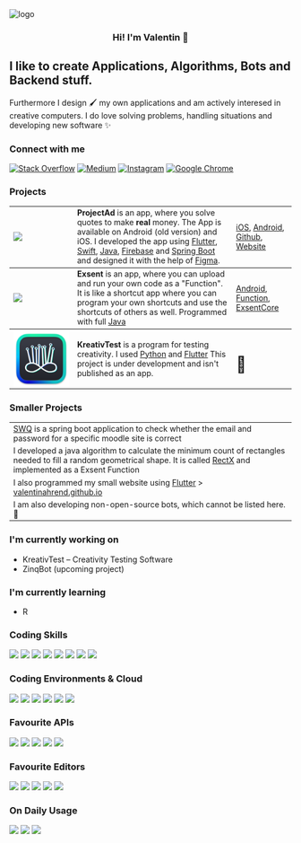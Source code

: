 <img src="https://user-images.githubusercontent.com/61470618/152646503-696b6021-1c91-41ce-aacf-07089dcfe328.png" alt="logo">

<h3 align="center">Hi! I'm Valentin 👋</h3>

<h2>I like to create Applications, Algorithms, Bots and Backend stuff.</h2>


Furthermore I design 🖌 my own applications and am actively interesed in creative computers.
I do love solving problems, handling situations and developing new software ✨



### Connect with me

<a href="https://stackoverflow.com/users/12961658/valispaceprogramming">![Stack Overflow](https://img.shields.io/badge/-Stackoverflow-003311?style=for-the-badge&logo=stack-overflow&logoColor=white)</a>
<a href="https://valentinahrend123.medium.com/">![Medium](https://img.shields.io/badge/Medium-227722?style=for-the-badge&logo=medium&logoColor=white)</a>
<a href="https://instagram.com/vali.b05">![Instagram](https://img.shields.io/badge/vali.b05-115511.svg?style=for-the-badge&logo=Instagram&logoColor=white)</a>
<a href="https://valentinahrend.github.io">![Google Chrome](https://img.shields.io/badge/Google%20Chrome-00AB00?style=for-the-badge&logo=GoogleChrome&logoColor=white)</a>
<br>



### Projects 

<table>
<thead>
</thead>
<tbody>
<tr style=" border-bottom: 2px solid grey;">
<td style="border:1px; width: 100px"><a href="https://projectad.de"><img src="https://is1-ssl.mzstatic.com/image/thumb/Purple115/v4/77/f9/33/77f93352-203a-f667-4bb6-62f831c3f5a2/AppIcon-0-0-1x_U007emarketing-0-0-0-7-0-0-sRGB-0-0-0-GLES2_U002c0-512MB-85-220-0-0.png/434x0w.webp" width="100px" align="top"></img></a></td>
<td style="border:1px height: 7em;"><b>ProjectAd</b> is an app, where you solve quotes to make <b>real</b> money. The App is available on Android (old version) and iOS. I developed the app using <a href="https://flutter.dev/">Flutter</a>, <a href="https://developer.apple.com/swift/">Swift</a>, <a href="https://www.java.com/en/">Java</a>, <a href="https://firebase.google.com/">Firebase</a> and <a href="https://spring.io/projects/spring-boot">Spring Boot</a> and designed it with the help of <a href="https://www.figma.com/">Figma</a>. </td>
<td style="border:1px; height: 6em;"><a href="https://apps.apple.com/de/app/projectad/id1539175175">iOS</a>, <a href="https://play.google.com/store/apps/details?id=com.app.projectad&hl=de&gl=US">Android</a>, <a href="https://github.com/ProjectAdApp">Github</a>, <a href="https://projectad.de">Website</a></td>
</tr>
<tr style="border-bottom: 2px solid grey">
<td style="border:1px; width: 100px"><a href="https://play.google.com/store/apps/details?id=com.exsent.app&hl=de_CH&gl=US"><img src="https://play-lh.googleusercontent.com/wH4cmgfwErLdW79r_wmT1xueF7h8dImLuXeQ-snqomNTXQE-O5veYdFKvlBMgahSfo_a=s360-rw" width="100px" align="top"></img></a></td>
<td style="border:1px height: 7em;"><b>Exsent</b> is an app, where you can upload and run your own code as a "Function". It is like a shortcut app where you can program your own shortcuts and use the shortcuts of others as well. Programmed with full <a href="https://java.com">Java</a></td>
<td style="border:1px; height: 6em;"><a href="https://play.google.com/store/apps/details?id=com.exsent.app&hl=de_CH&gl=US">Android</a>, <a href="https://github.com/ValentinAhrend/minimal-rectangle-algo-rectx">Function</a>, <a href="https://github.com/ValentinAhrend/ExsentCore">ExsentCore</a></td>
</tr>
<tr style="">
<td style="border:1px; width: 100px"><a href="https://play.google.com/store/apps/details?id=com.exsent.app&hl=de_CH&gl=US"><img src="https://raw.githubusercontent.com/ValentinAhrend/ValentinAhrend/main/creative_test.png" width="100px" align="top"></img></a></td>
<td style="border:1px height: 7em;"><b>KreativTest</b> is a program for testing creativity. I used <a href="https://python.org">Python</a> and <a href="https://flutter.dev">Flutter</a> This project is under development and isn't published as an app.</td>
<td style="border:1px; height: 6em;"><p align="center"><h1>📌</h1></p></td>
</tr>
</tbody>
</table>

### Smaller Projects

<table>
<thead>
</thead>
<tbody>
<tr><td>
<a href="https://github.com/ValentinAhrend/swq">SWQ</a> is a spring boot application to check whether the email and password for a specific moodle site is correct
</td></tr>
<tr><td>
I developed a java algorithm to calculate the minimum count of rectangles needed to fill a random geometrical shape. It is called <a href="https://github.com/ValentinAhrend/minimal-rectangle-algo-rectx">RectX</a> and implemented as a Exsent Function</td></tr>
<tr><td>
I also programmed my small website using <a href="https://flutter.dev">Flutter</a> > <a href="https://valentinahrend.github.io">valentinahrend.github.io</a>
</td></tr>
<tr><td>
I am also developing non-open-source bots, which cannot be listed here. 🤫
</td></tr>
</tbody>
</table>

### I'm currently working on
- KreativTest – Creativity Testing Software
- ZinqBot (upcoming project)

### I'm currently learning
- R

### Coding Skills
![](https://img.shields.io/badge/Code-React-informational?style=flat&logo=react&color=61DAFB)
![](https://img.shields.io/badge/Code-Java-informational?style=flat&logo=Java&color=764ABC)
![](https://img.shields.io/badge/Code-JavaScript-informational?style=flat&logo=JavaScript&color=F7DF1E)
![](https://img.shields.io/badge/Code-Swift-informational?style=flat&logo=Swift&color=CC342D)
![](https://img.shields.io/badge/Code-HTML5-informational?style=flat&logo=HTML5&color=E34F26)
![](https://img.shields.io/badge/Code-Dart-informational?style=flat&logo=Dart&color=003B57)
![](https://img.shields.io/badge/Code-Flutter-informational?style=flat&logo=Flutter&color=003B57)
![](https://img.shields.io/badge/Code-SpringBoot-informational?style=flat&logo=SpringBoot&color=6db33f)

### Coding Environments & Cloud
![](https://img.shields.io/badge/Cloud-Heroku-informational?style=flat&logo=Heroku&color=FFF)
![](https://img.shields.io/badge/Environment-Android-informational?style=flat&logo=Android&color=3ddc84)
![](https://img.shields.io/badge/Environment-IOS-informational?style=flat&logo=IOS&color=FFFFFF)
![](https://img.shields.io/badge/Cloud-Firebase-informational?style=flat&logo=Firebase&color=FFA611)
![](https://img.shields.io/badge/Cloud-Google-informational?style=flat&logo=Google&color=4285f4)
![](https://img.shields.io/badge/Environment-Express.js-informational?style=flat&logo=Express&color=white)

### Favourite APIs
![](https://img.shields.io/badge/API-Selenium-informational?style=flat&logo=Selenium&color=43b02a)
![](https://img.shields.io/badge/API-Puppeteer-informational?style=flat&logo=Puppeteer&color=00D8A2)
![](https://img.shields.io/badge/API-SwiftyInsta-informational?style=flat&logo=Swift&color=F05138)
![](https://img.shields.io/badge/API-Spacy-informational?style=flat&color=FF82FF)
![](https://img.shields.io/badge/API-Numpy-informational?style=flat&logo=Numpy&color=306998)

### Favourite Editors
![](https://img.shields.io/badge/Editor-VisualStudioCode-informational?style=flat&logo=VisualStudioCode&color=3295FE)
![](https://img.shields.io/badge/Editor-PyCharm-informational?style=flat&logo=PyCharm&color=fcf76b)
![](https://img.shields.io/badge/Editor-AndroidStudio-informational?style=flat&logo=AndroidStudio&color=3ddc84)
![](https://img.shields.io/badge/Editor-IntelliJIDEA-informational?style=flat&logo=IntelliJIDEA&color=eb5376)
![](https://img.shields.io/badge/Cloud-Github-informational?style=flat&logo=Github&color=FFF)

### On Daily Usage
![](https://img.shields.io/badge/Search-Stackoverflow-informational?style=flat&logo=Stackoverflow&color=F47F24)
![](https://img.shields.io/badge/Design-Figma-informational?style=flat&logo=Figma&color=ee6e38)
![](https://img.shields.io/badge/Music-Spotify-informational?style=flat&logo=Spotify&color=1db954)
